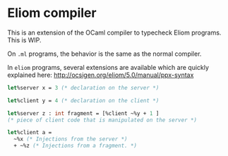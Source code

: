 # Eliom compiler

This is an extension of the OCaml compiler to typecheck Eliom programs. This is WIP.

On `.ml` programs, the behavior is the same as the normal compiler.

In `eliom` programs, several extensions are available
which are quickly explained here: http://ocsigen.org/eliom/5.0/manual/ppx-syntax


```ocaml
let%server x = 3 (* declaration on the server *)

let%client y = 4 (* declaration on the client *)

let%server z : int fragment = [%client ~%y + 1 ]
(* piece of client code that is manipulated on the server *)

let%client a =
  ~%x (* Injections from the server *)
  + ~%z (* Injections from a fragment. *)
```

